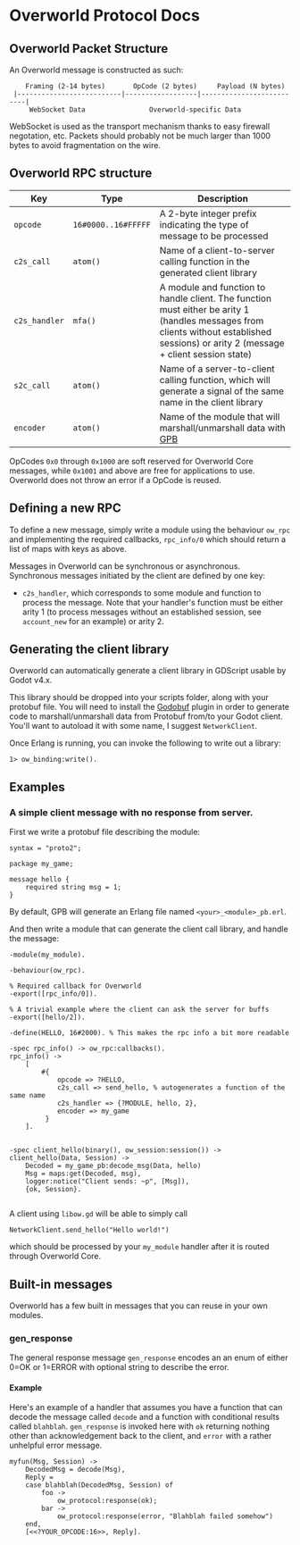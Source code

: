 Overworld Protocol Docs
===============


Overworld Packet Structure
-----------------
An Overworld message is constructed as such:

```
    Framing (2-14 bytes)       OpCode (2 bytes)     Payload (N bytes)
 |--------------------------|------------------|--------------------------|
     WebSocket Data                Overworld-specific Data
```

WebSocket is used as the transport mechanism thanks to easy firewall negotation, etc. Packets should probably not be much larger than 1000 bytes to avoid fragmentation on the wire. 


Overworld RPC structure
------------------------
| Key         | Type            | Description                                  |
| ---         | -----            | ------------------------------------------   |
| `opcode`      | `16#0000..16#FFFFF` | A 2-byte integer prefix indicating the type of message to be processed |
| `c2s_call`    | `atom()`           | Name of a client-to-server calling function in the generated client library |
| `c2s_handler` | `mfa()`            | A module and function to handle client. The function must either be arity 1 (handles messages from clients without established sessions) or arity 2 (message + client session state)  |
| `s2c_call`    | `atom()`           | Name of a server-to-client calling function, which will generate a signal of the same name in the client library  |
| `encoder`     | `atom()`           | Name of the module that will marshall/unmarshall data with [GPB](https://github.com/tomas-abrahamsson/gpb) | 


OpCodes `0x0` through `0x1000` are soft reserved for Overworld Core messages, while `0x1001` and above are free for applications to use. Overworld does not throw an error if a OpCode is reused.


Defining a new RPC
-----------------
To define a new message, simply write a module using the behaviour `ow_rpc`
and implementing the required callbacks, `rpc_info/0` which should return a
list of maps with keys as above.

Messages in Overworld can be synchronous or asynchronous. Synchronous messages
initiated by the client are defined by one key:
 - `c2s_handler`, which corresponds to some module and function to process the
   message. Note that your handler's function must be either arity 1 (to
   process messages without an established session, see `account_new` for an
   example)  or arity 2.


Generating the client library
---------------------
Overworld can automatically generate a client library in GDScript usable by Godot v4.x.

This library should be dropped into your scripts folder, along with your
protobuf file. You will need to install the
[Godobuf](https://github.com/oniksan/godobuf) plugin in order to generate code
to marshall/unmarshall data from Protobuf from/to your Godot client. You'll
want to autoload it with some name, I suggest `NetworkClient`. 

Once Erlang is running, you can invoke the following to write out a library:

```
1> ow_binding:write().
```

Examples
--------------
### A simple client message with no response from server.

First we write a protobuf file describing the module:

``` 
syntax = "proto2";

package my_game;

message hello {
    required string msg = 1;
}
```

By default, GPB will generate an Erlang file named `<your>_<module>_pb.erl`. 

And then write a module that can generate the client call library, and handle the message:

```
-module(my_module).

-behaviour(ow_rpc).

% Required callback for Overworld
-export([rpc_info/0]).

% A trivial example where the client can ask the server for buffs
-export([hello/2]).

-define(HELLO, 16#2000). % This makes the rpc info a bit more readable

-spec rpc_info() -> ow_rpc:callbacks().
rpc_info() -> 
    [
        #{ 
            opcode => ?HELLO,
            c2s_call => send_hello, % autogenerates a function of the same name
            c2s_handler => {?MODULE, hello, 2},
            encoder => my_game
         }
    ].
    

-spec client_hello(binary(), ow_session:session()) ->
client_hello(Data, Session) ->
    Decoded = my_game_pb:decode_msg(Data, hello)
    Msg = maps:get(Decoded, msg),
    logger:notice("Client sends: ~p", [Msg]),
    {ok, Session}.
  
```

A client using `libow.gd` will be able to simply call

```
NetworkClient.send_hello("Hello world!")
```
which should be processed by your `my_module` handler after it is routed through Overworld Core.


Built-in messages
--------------------
Overworld has a few built in messages that you can reuse in your own modules.

### gen_response
The general response message `gen_response` encodes an an enum of either 0=OK or 1=ERROR with optional string to describe the error.

#### Example
Here's an example of a handler that assumes you have a function that can decode the message called `decode` and a function with conditional results called `blahblah`. `gen_response` is invoked here with `ok` returning nothing other than acknowledgement back to the client, and `error` with a rather unhelpful error message.
```
myfun(Msg, Session) -> 
    DecodedMsg = decode(Msg),
    Reply = 
    case blahblah(DecodedMsg, Session) of 
        foo -> 
            ow_protocol:response(ok);
        bar ->
            ow_protocol:response(error, "Blahblah failed somehow")
    end,
    [<<?YOUR_OPCODE:16>>, Reply].
```

